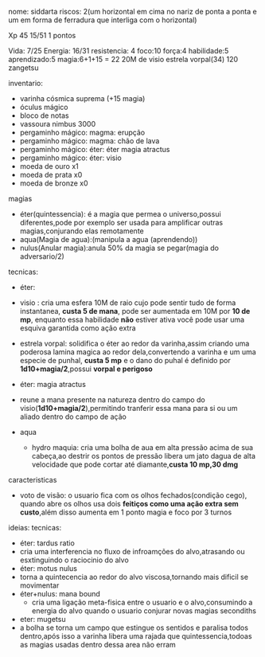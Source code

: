 nome: siddarta
riscos: 2(um horizontal em cima no nariz de ponta a ponta e um em forma de ferradura que interliga com o horizontal)

Xp 45 15/51
1 pontos

Vida: 7/25
Energia: 16/31
resistencia: 4
foco:10
força:4
habilidade:5
aprendizado:5
magia:6+1+15 = 22
20M de visio
estrela vorpal(34)
120 zangetsu

inventario:
- varinha cósmica suprema (+15 magia)
- óculus mágico
- bloco de notas
- vassoura nimbus 3000
- pergaminho mágico: magma: erupção
- pergaminho mágico: magma: chão de lava
- pergaminho mágico: éter: éter magia atractus
- pergaminho mágico: éter: visio
- moeda de ouro x1
- moeda de prata x0
- moeda de bronze x0

magias
- éter(quintessencia): é a magia que permea o universo,possui diferentes,pode por exemplo ser usada para amplificar outras magias,conjurando elas remotamente
- aqua(Magia de agua):(manipula a agua (aprendendo))
- nulus(Anular magia):anula 50% da magia se pegar(magia do adversario/2)

tecnicas:
- éter: 
 - visio : cria uma esfera 10M de raio cujo pode sentir tudo de forma instantanea, **custa 5 de mana**, pode ser aumentada em 10M por **10 de mp**, enquanto essa habilidade **não** estiver ativa você pode usar uma esquiva garantida como ação extra
 - estrela vorpal: solidifica o éter ao redor da varinha,assim criando uma poderosa lamina magica ao redor dela,convertendo a varinha e um uma especie de punhal, **custa 5 mp** e o dano do puhal é definido por **1d10+magia/2**,possui **vorpal e perigoso**
 - éter: magia atractus
  - reune a mana presente na natureza dentro do campo do visio(**1d10+magia/2**),permitindo tranferir essa mana para si ou um aliado dentro do campo de ação

- aqua
  - hydro maquia: cria uma bolha de aua em alta pressão acima de sua cabeça,ao destrir os pontos de pressão libera um jato dagua de alta velocidade que pode cortar até diamante,**custa 10 mp,30 dmg**

caracteristicas 
- voto de visão: o usuario fica com os olhos fechados(condição cego),  quando abre os olhos usa dois **feitiços como uma ação extra sem custo**,além disso aumenta em 1 ponto magia e foco por 3 turnos


ideias:
tecnicas:
- éter: tardus ratio
 - cria uma interferencia no fluxo de infroamções do alvo,atrasando ou esxtinguindo o raciocinio do alvo
- éter: motus nulus
 - torna a quintecencia ao redor do alvo viscosa,tornando mais dificil se movimentar
- éter+nulus: mana bound
  - cria uma ligação meta-fisica entre o usuario e o alvo,consumindo a energia do alvo quando o usuario conjurar novas magias
secondiths
- eter: mugetsu
 - a bolha se torna um campo que estingue os sentidos e paralisa todos dentro,após isso a varinha libera uma rajada que quintessencia,todoas as magias usadas dentro dessa area não erram
